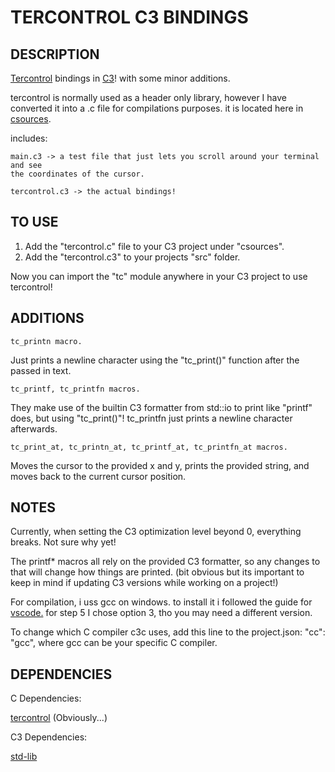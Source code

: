 TERCONTROL C3 BINDINGS
====

## DESCRIPTION

[Tercontrol](https://github.com/ZackeryRSmith/tercontrol.git) bindings in [C3](https://c3-lang.org/)! with some minor additions.

tercontrol is normally used as a header only library, however I have converted it into a .c file for compilations purposes. it is located here in [csources](/csource/tercontrol.c).

includes:
	
	main.c3 -> a test file that just lets you scroll around your terminal and see 
	the coordinates of the cursor.

	tercontrol.c3 -> the actual bindings!

## TO USE

1. Add the "tercontrol.c" file to your C3 project under "csources".
2. Add the "tercontrol.c3" to your projects "src" folder.

Now you can import the "tc" module anywhere in your C3 project to use tercontrol!

## ADDITIONS

	tc_printn macro.

Just prints a newline character using the "tc_print()" function after the passed in text.

	tc_printf, tc_printfn macros. 

They make use of the builtin C3 formatter from std::io to print like "printf" does, but using "tc_print()"! 
tc_printfn just prints a newline character afterwards.

	tc_print_at, tc_printn_at, tc_printf_at, tc_printfn_at macros.

Moves the cursor to the provided x and y, prints the provided string, and moves back to the current 
cursor position.

## NOTES

Currently, when setting the C3 optimization level beyond 0, everything breaks. Not sure why yet!

The printf* macros all rely on the provided C3 formatter, so any changes to that will change how
things are printed. (bit obvious but its important to keep in mind if updating C3 versions while working 
on a project!)

For compilation, i uss gcc on windows. to install it i followed the guide for [vscode.](https://code.visualstudio.com/docs/cpp/config-mingw)
for step 5 I chose option 3, tho you may need a different version. 

To change which C compiler c3c uses, add this line to the project.json:
"cc": "gcc",
where gcc can be your specific C compiler.

## DEPENDENCIES

C Dependencies:

[tercontrol](https://github.com/ZackeryRSmith/tercontrol.git) (Obviously...)

C3 Dependencies:

[std-lib](https://c3-lang.org/references/docs/stdlib_refcard/)